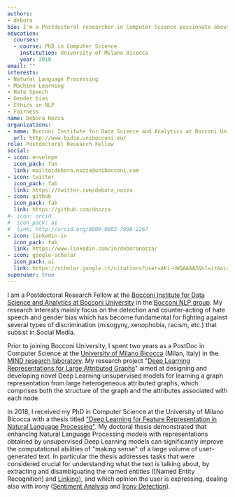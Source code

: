 ```yaml
---
authors:
- debora
bio: I'm a Postdoctoral researcher in Computer Science passionate about fairness.
education:
  courses:
  - course: PhD in Computer Science
    institution: University of Milano Bicocca
    year: 2018
email: ""
interests:
- Natural Language Processing
- Machine Learning
- Hate Speech
- Gender bias
- Ethics in NLP
- Fairness
name: Debora Nozza
organizations:
- name: Bocconi Institute for Data Science and Analytics at Bocconi University
  url: http://www.bidsa.unibocconi.eu/
role: Postdoctoral Research Fellow
social:
- icon: envelope
  icon_pack: fas
  link: mailto:debora.nozza@unibocconi.com
- icon: twitter
  icon_pack: fab
  link: https://twitter.com/debora_nozza
- icon: github
  icon_pack: fab
  link: https://github.com/dnozza
#- icon: orcid
#  icon_pack: ai
#  link: http://orcid.org/0000-0002-7998-2267
- icon: linkedin-in
  icon_pack: fab
  link: https://www.linkedin.com/in/deboranozza/
- icon: google-scholar
  icon_pack: ai
  link: https://scholar.google.it/citations?user=AKi-UWQAAAAJ&hl=it&oi=ao
superuser: true
---
```


I am a Postdoctoral Research Fellow at the [Bocconi Institute for Data Science and Analytics at Bocconi University](http://www.bidsa.unibocconi.eu/) in the [Bocconi NLP group](https://twitter.com/MilaNLProc). My research interests mainly focus on the detection and counter-acting of hate speech and gender bias which has become fundamental for fighting against several types of discrimination (misogyny, xenophobia, racism, etc.) that subsist in Social Media.

Prior to joining Bocconi University, I spent two years as a PostDoc in Computer Science at the [University of Milano Bicocca](http://www.unimib.it) (Milan, Italy) in the [MIND research laboratory](http://www.mind.disco.unimib.it). My research project "[Deep Learning Representations for Large Attributed Graphs](publication/2019_cage/)" aimed at designing and developing novel Deep Learning unsupervised models for learning a graph representation from large heterogeneous attributed graphs, which comprises both the structure of the graph and the attributes associated with each node.


In 2018, I received my PhD in Computer Science at the University of Milano Bicocca with a thesis titled ["Deep Learning for Feature Representation in Natural Language Processing"](https://boa.unimib.it/handle/10281/241185). My doctoral thesis demonstrated that enhancing Natural Language Processing models with representations obtained by unsupervised Deep Learning models can significantly improve the computational abilities of "making sense" of a large volume of user-generated text. In particular the thesis addresses tasks that were considered crucial for understanding what the text is talking about, by extracting and disambiguating the named entities ([Named Entity Recognition] and [Linking](publication/2016_named_entity_linking_italian_tweets)), and which opinion the user is expressing, dealing also with irony ([Sentiment Analysis](publication/2016_deep_learning_sentiment_domain_adaptation/) and [Irony Detection](publication/2016_unsupervised_irony_detection)).




